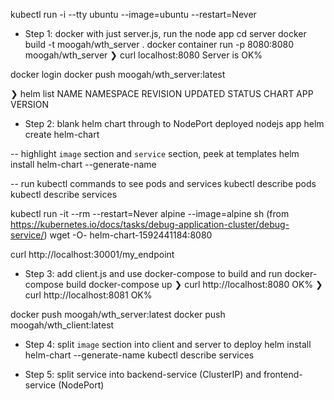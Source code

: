 

kubectl run -i --tty ubuntu --image=ubuntu --restart=Never

- Step 1: docker with just server.js, run the node app
cd server
docker build -t moogah/wth_server .
docker container run -p 8080:8080  moogah/wth_server
❯ curl localhost:8080
Server is OK%

docker login
docker push moogah/wth_server:latest

❯ helm list
NAME	NAMESPACE	REVISION	UPDATED	STATUS	CHART	APP VERSION




- Step 2: blank helm chart through to NodePort deployed nodejs app
helm create helm-chart

-- highlight `image` section and `service` section, peek at templates
helm install helm-chart --generate-name

-- run kubectl commands to see pods and services
kubectl describe pods
kubectl describe services

kubectl run -it --rm --restart=Never alpine --image=alpine sh (from https://kubernetes.io/docs/tasks/debug-application-cluster/debug-service/)
wget -O- helm-chart-1592441184:8080

curl http://localhost:30001/my_endpoint




- Step 3: add client.js and use docker-compose to build and run 
docker-compose build
docker-compose up
❯ curl http://localhost:8080
OK%                                                                                                                                 ❯ curl http://localhost:8081
OK%

docker push moogah/wth_server:latest
docker push moogah/wth_client:latest




- Step 4: split `image` section into client and server to deploy
helm install helm-chart --generate-name
kubectl describe services


- Step 5: split service into backend-service (ClusterIP) and frontend-service (NodePort)